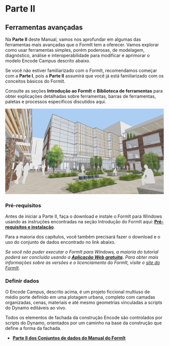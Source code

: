 # Parte II

## Ferramentas avançadas

Na **Parte II** deste Manual, vamos nos aprofundar em algumas das ferramentas mais avançadas que o FormIt tem a oferecer. Vamos explorar como usar ferramentas simples, porém poderosas, de modelagem, diagnóstico, análise e interoperabilidade para modificar e aprimorar o modelo Encode Campus descrito abaixo.

Se você não estiver familiarizado com o FormIt, recomendamos começar com a **Parte I**, pois a **Parte II** assumirá que você já está familiarizado com os conceitos básicos do FormIt.

Consulte as seções **Introdução ao FormIt** e **Biblioteca de ferramentas** para obter explicações detalhadas sobre ferramentas, barras de ferramentas, paletas e processos específicos discutidos aqui.

![](<../../.gitbook/assets/screen1 (1).jpg>)

### Pré-requisitos

Antes de iniciar a Parte II, faça o download e instale o FormIt para Windows usando as instruções encontradas na seção Introdução do FormIt aqui: [**Pré-requisitos e instalação**](../../formit-introduction/prerequisites-and-installation.md).

Para a maioria dos capítulos, você também precisará fazer o download e o uso do conjunto de dados encontrado no link abaixo.

_Se você não puder executar o FormIt para Windows, a maioria do tutorial poderá ser concluída usando a_ [_**Aplicação Web gratuita**_](https://formit.autodesk.com/app)_**.** Para obter mais informações sobre as versões e o licenciamento do FormIt, visite o_ [_site do FormIt_](https://formit.autodesk.com)_._

### Definir dados

O Encode Campus, descrito acima, é um projeto ficcional multiuso de médio porte definido em uma plotagem urbana, completo com camadas organizadas, cenas, materiais e até mesmo geometrias vinculadas a scripts do Dynamo editáveis ao vivo.

Todos os elementos de fachada da construção Encode são controlados por scripts do Dynamo, orientados por um caminho na base da construção que define a forma da fachada.

* [**Parte II dos Conjuntos de dados do Manual do FormIt**](https://formit-help.s3.amazonaws.com/FormIt+Primer+Part+2+Datasets.zip)
